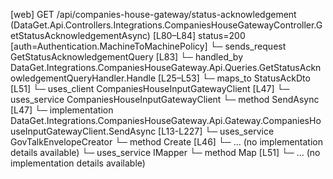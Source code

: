 [web] GET /api/companies-house-gateway/status-acknowledgement  (DataGet.Api.Controllers.Integrations.CompaniesHouseGatewayController.GetStatusAcknowledgementAsync)  [L80–L84] status=200 [auth=Authentication.MachineToMachinePolicy]
  └─ sends_request GetStatusAcknowledgementQuery [L83]
    └─ handled_by DataGet.Integrations.CompaniesHouseGateway.Api.Queries.GetStatusAcknowledgementQueryHandler.Handle [L25–L53]
      └─ maps_to StatusAckDto [L51]
      └─ uses_client CompaniesHouseInputGatewayClient [L47]
      └─ uses_service CompaniesHouseInputGatewayClient
        └─ method SendAsync [L47]
          └─ implementation DataGet.Integrations.CompaniesHouseGateway.Api.Gateway.CompaniesHouseInputGatewayClient.SendAsync [L13-L227]
      └─ uses_service GovTalkEnvelopeCreator
        └─ method Create [L46]
          └─ ... (no implementation details available)
      └─ uses_service IMapper
        └─ method Map [L51]
          └─ ... (no implementation details available)

